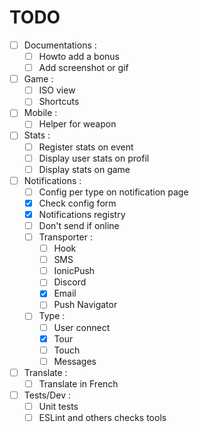 TODO
====

- [ ] Documentations :
  - [ ] Howto add a bonus
  - [ ] Add screenshot or gif
- [ ] Game :
  - [ ] ISO view
  - [ ] Shortcuts
- [ ] Mobile :
  - [ ] Helper for weapon
- [ ] Stats :
  - [ ] Register stats on event
  - [ ] Display user stats on profil
  - [ ] Display stats on game
- [ ] Notifications :
  - [ ] Config per type on notification page
  - [X] Check config form
  - [X] Notifications registry
  - [ ] Don't send if online
  - [ ] Transporter :
    - [ ] Hook
    - [ ] SMS
    - [ ] IonicPush
    - [ ] Discord
    - [X] Email
    - [ ] Push Navigator
  - [ ] Type :
    - [ ] User connect
    - [X] Tour
    - [ ] Touch
    - [ ] Messages
- [ ] Translate :
  - [ ] Translate in French
- [ ] Tests/Dev :
  - [ ] Unit tests
  - [ ] ESLint and others checks tools
